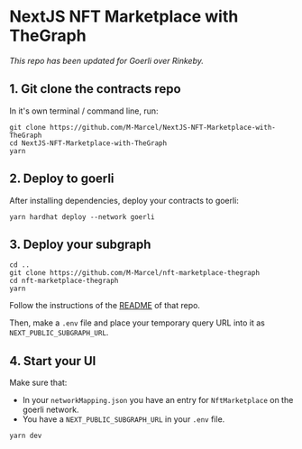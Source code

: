 # NextJS NFT Marketplace with TheGraph

*This repo has been updated for Goerli over Rinkeby.*

## 1. Git clone the contracts repo

In it's own terminal / command line, run: 

```
git clone https://github.com/M-Marcel/NextJS-NFT-Marketplace-with-TheGraph
cd NextJS-NFT-Marketplace-with-TheGraph
yarn
```

## 2. Deploy to goerli 

After installing dependencies, deploy your contracts to goerli:

```
yarn hardhat deploy --network goerli
```

## 3. Deploy your subgraph

```
cd ..
git clone https://github.com/M-Marcel/nft-marketplace-thegraph
cd nft-marketplace-thegraph
yarn
```

Follow the instructions of the [README](https://github.com/M-Marcel/nft-marketplace-thegraph/blob/main/README.md) of that repo. 

Then, make a `.env` file and place your temporary query URL into it as `NEXT_PUBLIC_SUBGRAPH_URL`.


## 4. Start your UI

Make sure that:
- In your `networkMapping.json` you have an entry for `NftMarketplace` on the goerli network. 
- You have a `NEXT_PUBLIC_SUBGRAPH_URL` in your `.env` file. 

```
yarn dev
```
